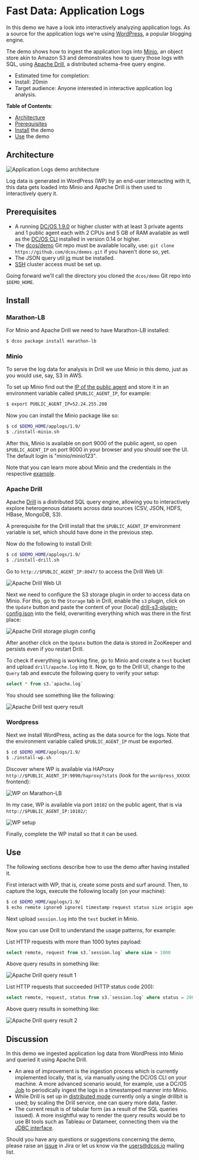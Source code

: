 # Fast Data: Application Logs

In this demo we have a look into interactively analyzing application logs.
As a source for the application logs we're using [WordPress](https://wordpress.org/),
a popular blogging engine.

The demo shows how to ingest the application logs into [Minio](https://minio.io/),
an object store akin to Amazon S3 and demonstrates how to query those logs with SQL,
using [Apache Drill](http://drill.apache.org/), a distributed schema-free query engine.

- Estimated time for completion:
 - Install: 20min
- Target audience: Anyone interested in interactive application log analysis.

**Table of Contents**:

- [Architecture](#architecture)
- [Prerequisites](#prerequisites)
- [Install](#install) the demo
- [Use](#use) the demo

## Architecture

![Application Logs demo architecture](img/applogs-architecture.png)

Log data is generated in WordPress (WP) by an end-user interacting with it, this
data gets loaded into Minio and Apache Drill is then used to interactively query it.

## Prerequisites

- A running [DC/OS 1.9.0](https://dcos.io/releases/1.9.0/) or higher cluster with at least 3 private agents and 1 public agent each with 2 CPUs and 5 GB of RAM available as well as the [DC/OS CLI](https://dcos.io/docs/1.9/usage/cli/install/) installed in version 0.14 or higher.
- The [dcos/demo](https://github.com/dcos/demos/) Git repo must be available locally, use: `git clone https://github.com/dcos/demos.git` if you haven't done so, yet.
- The JSON query util [jq](https://github.com/stedolan/jq/wiki/Installation) must be installed.
- [SSH](https://dcos.io/docs/1.9/administration/access-node/sshcluster/) cluster access must be set up.

Going forward we'll call the directory you cloned the `dcos/demo` Git repo into `$DEMO_HOME`.

## Install

### Marathon-LB

For Minio and Apache Drill we need to have Marathon-LB installed:

```bash
$ dcos package install marathon-lb
```

### Minio

To serve the log data for analysis in Drill we use Minio in this demo, just as you would use, say, S3 in AWS.

To set up Minio find out the [IP of the public agent](https://dcos.io/docs/1.9/administration/locate-public-agent/)
and store it in an environment variable called `$PUBLIC_AGENT_IP`, for example:

```bash
$ export PUBLIC_AGENT_IP=52.24.255.200
```

Now you can install the Minio package like so:

```bash
$ cd $DEMO_HOME/applogs/1.9/
$ ./install-minio.sh
```

After this, Minio is available on port 9000 of the public agent, so open `$PUBLIC_AGENT_IP` on port 9000 in your browser and you should see the UI.
The default login is "minio/minio123".

Note that you can learn more about Minio and the credentials in the respective [example](https://github.com/dcos/examples/tree/master/minio/1.9#access-minio-browser).

### Apache Drill

Apache [Drill](http://drill.apache.org/docs/) is a distributed SQL query engine, allowing
you to interactively explore heterogenous datasets across data sources (CSV, JSON, HDFS, HBase, MongoDB, S3).

A prerequisite for the Drill install that the `$PUBLIC_AGENT_IP` environment variable is set, which should have done in the previous step.

Now do the following to install Drill:

```bash
$ cd $DEMO_HOME/applogs/1.9/
$ ./install-drill.sh
```

Go to `http://$PUBLIC_AGENT_IP:8047/` to access the Drill Web UI:

![Apache Drill Web UI](img/drill-ui.png)

Next we need to configure the S3 storage plugin in order to access data on Minio.
For this, go to the `Storage` tab in Drill, enable the `s3` plugin, click on the `Update` button and paste the content of your (local) [drill-s3-plugin-config.json](drill/drill-s3-plugin-config.json) into the field, overwriting everything which was there in the first place:

![Apache Drill storage plugin config](img/drill-storage-plugin.png)

After another click on the `Update` button the data is stored in ZooKeeper and persists even if you restart Drill.

To check if everything is working fine, go to Minio and create a `test` bucket and upload `drill/apache.log` into it.
Now, go to the Drill UI, change to the `Query` tab and execute the following query to verify your setup:

```sql
select * from s3.`apache.log`
```

You should see something like the following:

![Apache Drill test query result](img/drill-test.png)

### Wordpress

Next we install WordPress, acting as the data source for the logs.
Note that the environment variable called `$PUBLIC_AGENT_IP` must be exported.

```bash
$ cd $DEMO_HOME/applogs/1.9/
$ ./install-wp.sh
```

Discover where WP is available via HAProxy `http://$PUBLIC_AGENT_IP:9090/haproxy?stats`
(look for the `wordpress_XXXXX` frontend):

![WP on Marathon-LB](img/wp-mlb.png)

In my case, WP is available via port `10102` on the public agent, that is via `http://$PUBLIC_AGENT_IP:10102/`:

![WP setup](img/wp.png)

Finally, complete the WP install so that it can be used.

## Use

The following sections describe how to use the demo after having installed it.

First interact with WP, that is, create some posts and surf around. Then, to capture the logs,
execute the following locally (on your machine):

```bash
$ cd $DEMO_HOME/applogs/1.9/
$ echo remote ignore0 ignore1 timestamp request status size origin agent > session.log && dcos task log --lines 1000 wordpress | tail -n +30 | sed 's, \[\(.*\)\] , \"\1\" ,' >> session.log
```

Next upload `session.log` into the `test` bucket in Minio.

Now you can use Drill to understand the usage patterns, for example:

List HTTP requests with more than 1000 bytes payload:

```sql
select remote, request from s3.`session.log` where size > 1000
```

Above query results in something like:

![Apache Drill query result 1](img/query-result1.png)


List HTTP requests that succeeded (HTTP status code 200):

```sql
select remote, request, status from s3.`session.log` where status = 200
```

Above query results in something like:

![Apache Drill query result 2](img/query-result2.png)

## Discussion

In this demo we ingested application log data from WordPress into Minio and queried
it using Apache Drill.

- An area of improvement is the ingestion process which is currently implemented
locally, that is, via manually using the DC/OS CLI on your machine. A more advanced
scenario would, for example, use a DC/OS [Job](https://dcos.io/docs/1.9/usage/jobs/)
to periodically ingest the logs in a timestamped manner into Minio.
- While Drill is set up in [distributed mode](http://drill.apache.org/docs/installing-drill-in-distributed-mode/)
currently only a single drillbit is used; by scaling the Drill service, one can
query more data, faster.
- The current result is of tabular form (as a result of the SQL queries issued).
A more insightful way to render the query results would be to use BI tools such as
Tableau or Datameer, connecting them via the [JDBC interface](http://drill.apache.org/docs/interfaces-introduction/).

Should you have any questions or suggestions concerning the demo, please raise an [issue](https://jira.mesosphere.com/) in Jira or let us know via the [users@dcos.io](mailto:users@dcos.io) mailing list.
